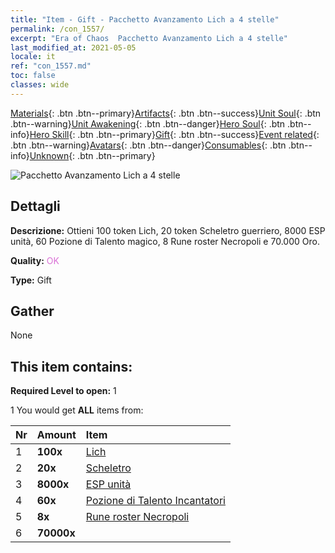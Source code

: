 ```yaml
---
title: "Item - Gift - Pacchetto Avanzamento Lich a 4 stelle"
permalink: /con_1557/
excerpt: "Era of Chaos  Pacchetto Avanzamento Lich a 4 stelle"
last_modified_at: 2021-05-05
locale: it
ref: "con_1557.md"
toc: false
classes: wide
---
```

 [Materials](/ItemsIT/){: .btn .btn--primary}[Artifacts](/ItemsIT/Artifacts/){: .btn .btn--success}[Unit Soul](/ItemsIT/UnitSoul/){: .btn .btn--warning}[Unit Awakening](/ItemsIT/UnitAwakening/){: .btn .btn--danger}[Hero Soul](/ItemsIT/HeroSoul/){: .btn .btn--info}[Hero Skill](/ItemsIT/HeroSkill/){: .btn .btn--primary}[Gift](/ItemsIT/Gift/){: .btn .btn--success}[Event related](/ItemsIT/Events/){: .btn .btn--warning}[Avatars](/ItemsIT/Avatars/){: .btn .btn--danger}[Consumables](/ItemsIT/Consumables/){: .btn .btn--info}[Unknown](/ItemsIT/Unknown/){: .btn .btn--primary}

 ![Pacchetto Avanzamento Lich a 4 stelle](/images/t/i_907167.png)

## Dettagli
 **Descrizione:** Ottieni 100 token Lich, 20 token Scheletro guerriero, 8000 ESP unità, 60 Pozione di Talento magico, 8 Rune roster Necropoli e 70.000 Oro.

 **Quality:** <span style="color: #DA70D6">OK</span>

 **Type:** Gift

## Gather

  None

## This item contains:

 **Required Level to open:** 1

 1 You would get **ALL** items  from:

  | Nr | Amount |     Item    |
  |:---|:-------|:------------|
  | 1 |  **100x** | [Lich](/ItemsIT/unt_212/) |  | 
  | 2 |  **20x** | [Scheletro](/ItemsIT/unt_208/) |  | 
  | 3 |  **8000x** | [ESP unità](/ItemsIT/con_902/) |  | 
  | 4 |  **60x** | [Pozione di Talento Incantatori](/ItemsIT/con_790/) |  | 
  | 5 |  **8x** | [Rune roster Necropoli](/ItemsIT/con_755/) |  | 
  | 6 |  **70000x** | <i class="fas fa-coins"/> |  | 
